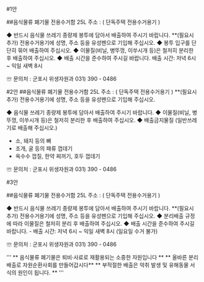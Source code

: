 #1안

##음식물류 폐기물 전용수거함 25L
주소 : ( 단독주택 전용수거용기 )

◆ 반드시 음식물 쓰레기 종량제 봉투에 담아서 배출하여 주시기 바랍니다.     **(필요시 추가) 전용수거용기에 성명, 주소 등을 유성펜으로 기입해 주십시오.
◆ 봉투 입구를 단단히 묶어 배출하여 주십시오.
◆ 이물질(비닐, 병뚜껑, 이쑤시개 등)은 철저히 분리한 후 배출하여 주십시오.
◆ 배출 시간을 준수하여 주시길 바랍니다. 배출 시간: 저녁 6시 ~ 익일 새벽 8시

☏  문의처 : 군포시 위생자원과 031) 390 - 0486

#2안
##음식물류 폐기물 전용수거함 25L
주소 : ( 단독주택 전용수거용기 )    **(필요시 추가) 전용수거용기에 성명, 주소 등을 유성펜으로 기입해 주십시오.

◆ 음식물 쓰레기 종량제 봉투에 담아서 배출하여 주시기 바랍니다.
◆ 이물질(비닐, 병뚜껑, 이쑤시개 등)은 철저히 분리한 후 배출하여 주십시오.
◆ 배출금지물질 (일반쓰레기로 배출해 주십시오.)
- 소, 돼지 등의 뼈
- 조개, 굴 등의 패류 껍데기
- 옥수수 껍질, 한약 찌꺼기, 호두 껍데기

☏  문의처 : 군포시 위생자원과 031) 390 - 0486

#3안

##음식물류 폐기물 전용수거함 25L
주소 : ( 단독주택 전용수거용기 )

◆ 반드시 음식물 쓰레기 종량제 봉투에 담아서 배출하여 주시기 바랍니다.     **(필요시 추가) 전용수거용기에 성명, 주소 등을 유성펜으로 기입해 주십시오.
◆ 분리배출 규정에 따라 이물질은 철저히 분리 후 배출하여 주십시오.
◆ 배출 시간을 준수하여 주시길 바랍니다. 
     - 배출 시간: 저녁 6시 ~ 익일 새벽 8시 (일요일 수거 불가)

☏  문의처 : 군포시 위생자원과 031) 390 - 0486


'''
** 음식물류 폐기물은 퇴비·사료로 재활용되는 소중한 자원입니다 **
** 올바른 분리배출로 자원순환사회를 만들어갑시다**
** 부적절한 배출은 악취 발생 및 유해동물 서식의 원인이 됩니다. **
'''
